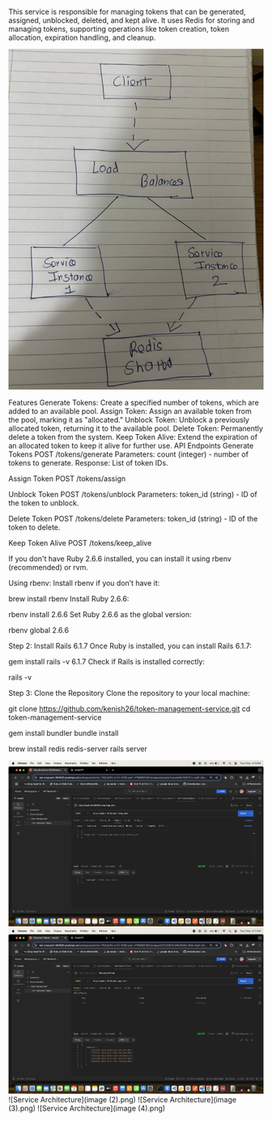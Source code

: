 This service is responsible for managing tokens that can be generated, assigned, unblocked, deleted, and kept alive. It uses Redis for storing and managing tokens, supporting operations like token creation, token allocation, expiration handling, and cleanup.

![Service Architecture](WhatsApp%20Image%202024-12-03%20at%203.47.10%20AM.jpeg)

Features
Generate Tokens: Create a specified number of tokens, which are added to an available pool.
Assign Token: Assign an available token from the pool, marking it as "allocated."
Unblock Token: Unblock a previously allocated token, returning it to the available pool.
Delete Token: Permanently delete a token from the system.
Keep Token Alive: Extend the expiration of an allocated token to keep it alive for further use.
API Endpoints
Generate Tokens
POST /tokens/generate
Parameters:
count (integer) - number of tokens to generate.
Response:
List of token IDs.

Assign Token
POST /tokens/assign


Unblock Token
POST /tokens/unblock
Parameters:
token_id (string) - ID of the token to unblock.


Delete Token
POST /tokens/delete
Parameters:
token_id (string) - ID of the token to delete.


Keep Token Alive
POST /tokens/keep_alive


If you don't have Ruby 2.6.6 installed, you can install it using rbenv (recommended) or rvm.

Using rbenv:
Install rbenv if you don’t have it:

brew install rbenv
Install Ruby 2.6.6:

rbenv install 2.6.6
Set Ruby 2.6.6 as the global version:

rbenv global 2.6.6



Step 2: Install Rails 6.1.7
Once Ruby is installed, you can install Rails 6.1.7:


gem install rails -v 6.1.7
Check if Rails is installed correctly:


rails -v


Step 3: Clone the Repository
Clone the repository to your local machine:


git clone https://github.com/kenish26/token-management-service.git
cd token-management-service


gem install bundler
bundle install

brew install redis
redis-server
rails server

![Service Architecture](image.png)
![Service Architecture](image1.png)
![Service Architecture](image (2).png)
![Service Architecture](image (3).png)
![Service Architecture](image (4).png)



